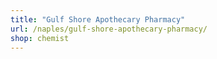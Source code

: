 ```yaml
---
title: "Gulf Shore Apothecary Pharmacy"
url: /naples/gulf-shore-apothecary-pharmacy/
shop: chemist
---
```

